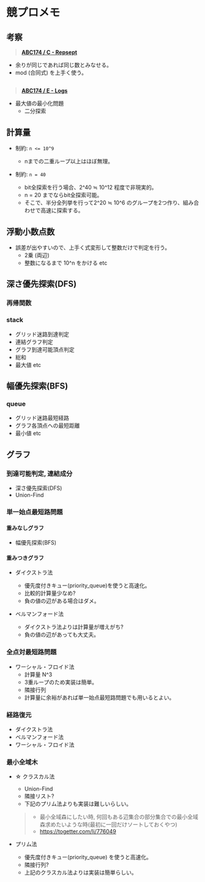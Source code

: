 # 競プロメモ

## 考察
 > [**ABC174 / C - Repsept**](https://atcoder.jp/contests/abc174/tasks/abc174_c)
 - 余りが同じであれば同じ数とみなせる。
 - mod (合同式) を上手く使う。
##  
 > [**ABC174 / E - Logs**](https://atcoder.jp/contests/abc174/tasks/abc174_e)
 - 最大値の最小化問題
   - 二分探索

## 計算量
 - 制約: `n <= 10^9`
   - nまでの二重ループ以上はほぼ無理。
   
 - 制約: `n = 40`
   - bit全探索を行う場合、2^40 ≒ 10^12 程度で非現実的。
   - n = 20 までならbit全探索可能。
   - そこで、半分全列挙を行って2^20 ≒ 10^6 のグループを2つ作り、組み合わせで高速に探索する。
 
## 浮動小数点数
 - 誤差が出やすいので、上手く式変形して整数だけで判定を行う。
   - 2乗 (両辺)
   - 整数になるまで 10^n をかける etc

## 深さ優先探索(DFS)
 ### 再帰関数
 
 ### stack
 - グリッド迷路到達判定
 - 連結グラフ判定
 - グラフ到達可能頂点判定
 - 総和
 - 最大値 etc
  
## 幅優先探索(BFS)
 ### queue
 - グリッド迷路最短経路
 - グラフ各頂点への最短距離
 - 最小値 etc
 
## グラフ 
 ### 到達可能判定, 連結成分
  - 深さ優先探索(DFS)
  - Union-Find 
 
 ### 単一始点最短路問題
  #### 重みなしグラフ
   - 幅優先探索(BFS)
  
  #### 重みつきグラフ
   - ダイクストラ法
     - 優先度付きキュー(priority_queue)を使うと高速化。
     - 比較的計算量少なめ?
     - 負の値の辺がある場合はダメ。

   - ベルマンフォード法
     - ダイクストラ法よりは計算量が増えがち?
     - 負の値の辺があっても大丈夫。
 
 ### 全点対最短路問題
  - ワーシャル・フロイド法
    - 計算量 N^3
    - 3重ループのため実装は簡単。
    - 隣接行列
    - 計算量に余裕があれば単一始点最短路問題でも用いるとよい。
  
 ### 経路復元
  - ダイクストラ法
  - ベルマンフォード法
  - ワーシャル・フロイド法
  
 ### 最小全域木
  - ☆ クラスカル法
    - Union-Find    
    - 隣接リスト?
    - 下記のプリム法よりも実装は難しいらしい。
    > - 最小全域森にしたい時, 何回もある辺集合の部分集合での最小全域森求めたいような時(最初に一回だけソートしておくやつ)
    > - https://togetter.com/li/776049
    
  - プリム法
    - 優先度付きキュー(priority_queue) を使うと高速化。
    - 隣接行列?
    - 上記のクラスカル法よりは実装は簡単らしい。
